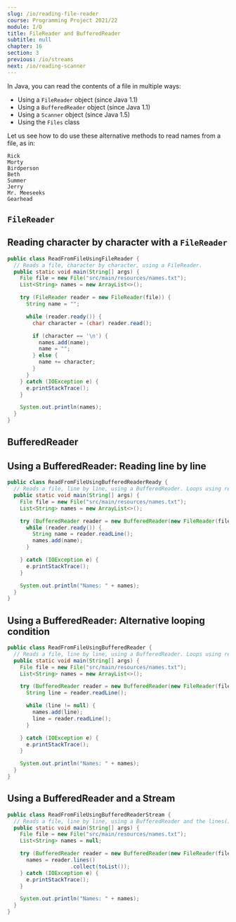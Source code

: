 ```yaml
---
slug: /io/reading-file-reader
course: Programming Project 2021/22
module: I/O
title: FileReader and BufferedReader
subtitle: null
chapter: 16
section: 3
previous: /io/streams
next: /io/reading-scanner
---
```


In Java, you can read the contents of a file in multiple ways:
- Using a `FileReader` object (since Java 1.1)
- Using a `BufferedReader` object (since Java 1.1)
- Using a `Scanner` object (since Java 1.5)
- Using the `Files` class

Let us see how to do use these alternative methods to read names from a file, as in:

```output
Rick
Morty
Birdperson
Beth
Summer
Jerry
Mr. Meeseeks
Gearhead
```

## `FileReader`

## Reading character by character with a `FileReader`

```java
public class ReadFromFileUsingFileReader {
  // Reads a file, character by character, using a FileReader.
  public static void main(String[] args) {
    File file = new File("src/main/resources/names.txt");
    List<String> names = new ArrayList<>();

    try (FileReader reader = new FileReader(file)) {
      String name = "";

      while (reader.ready()) {
        char character = (char) reader.read();

        if (character == '\n') {
          names.add(name);
          name = "";
        } else {
          name += character;
        }
      }
    } catch (IOException e) {
      e.printStackTrace();
    }

    System.out.println(names);
  }
}
```
## BufferedReader

## Using a BufferedReader: Reading line by line

```java
public class ReadFromFileUsingBufferedReaderReady {
  // Reads a file, line by line, using a BufferedReader. Loops using ready().
  public static void main(String[] args) {
    File file = new File("src/main/resources/names.txt");
    List<String> names = new ArrayList<>();

    try (BufferedReader reader = new BufferedReader(new FileReader(file))) {
      while (reader.ready()) {
        String name = reader.readLine();
        names.add(name);
      }

    } catch (IOException e) {
      e.printStackTrace();
    }

    System.out.println("Names: " + names);
  }
}
```

## Using a BufferedReader: Alternative looping condition

```java
public class ReadFromFileUsingBufferedReader {
  // Reads a file, line by line, using a BufferedReader. Loops using readLine()
  public static void main(String[] args) {
    File file = new File("src/main/resources/names.txt");
    List<String> names = new ArrayList<>();

    try (BufferedReader reader = new BufferedReader(new FileReader(file))) {
      String line = reader.readLine();

      while (line != null) {
        names.add(line);
        line = reader.readLine();
      }

    } catch (IOException e) {
      e.printStackTrace();
    }

    System.out.println("Names: " + names);
  }
}
```

## Using a BufferedReader and a Stream

```java
public class ReadFromFileUsingBufferedReaderStream {
  // Reads a file, line by line, using a BufferedReader and the lines() method.
  public static void main(String[] args) {
    File file = new File("src/main/resources/names.txt");
    List<String> names = null;

    try (BufferedReader reader = new BufferedReader(new FileReader(file))) {
      names = reader.lines()
                    .collect(toList());
    } catch (IOException e) {
      e.printStackTrace();
    }

    System.out.println("Names: " + names);
  }
}
```